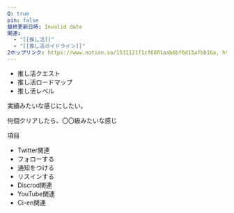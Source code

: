 ```yaml
---
Q: true
pin: false
最終更新日時: Invalid date
関連:
  - "[[推し活]]"
  - "[[推し活ガイドライン]]"
2ホップリンク: https://www.notion.so/1531121f1cf6801aab6bf6d15afbb16a, https://www.notion.so/1531121f1cf6807ba11fe91b2e1a61c7, https://www.notion.so/422186fdd5144ba4b22d917f86c39d80,https://www.notion.so/422186fdd5144ba4b22d917f86c39d80, https://www.notion.so/7a34450e09884faabf260266a16f018b, https://www.notion.so/c7e93087af364bbfab10199ea5cf18e7
---
```

  

- 推し活クエスト
- 推し活ロードマップ
- 推し活レベル

実績みたいな感じにしたい。

何個クリアしたら、〇〇級みたいな感じ

項目

- Twitter関連  
- フォローする  
- 通知をつける  
- リスインする  
- Discrod関連  
- YouTube関連  
- Ci-en関連